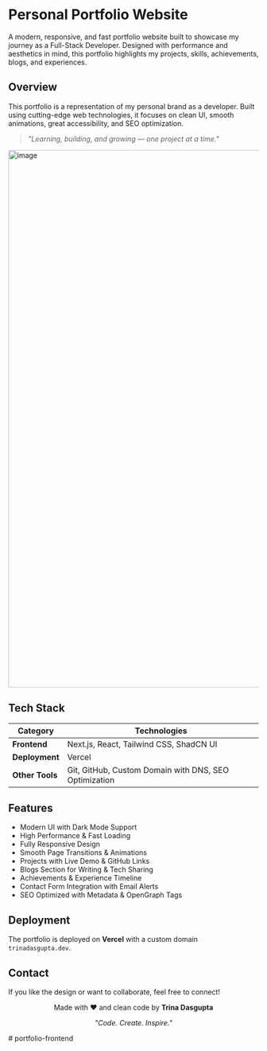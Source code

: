 # Personal Portfolio Website

A modern, responsive, and fast portfolio website built to showcase my journey as a Full-Stack Developer. Designed with performance and aesthetics in mind, this portfolio highlights my projects, skills, achievements, blogs, and experiences.

## Overview

This portfolio is a representation of my personal brand as a developer. Built using cutting-edge web technologies, it focuses on clean UI, smooth animations, great accessibility, and SEO optimization.

> *"Learning, building, and growing — one project at a time."*

<img width="1919" height="1079" alt="image" src="https://dzdw2zccyu2wu.cloudfront.net/github/portfolio.png" />


## Tech Stack

| Category | Technologies |
|----------|-------------|
| **Frontend** | Next.js, React, Tailwind CSS, ShadCN UI |
| **Deployment** | Vercel |
| **Other Tools** | Git, GitHub, Custom Domain with DNS, SEO Optimization |

## Features

- Modern UI with Dark Mode Support
- High Performance & Fast Loading
- Fully Responsive Design
- Smooth Page Transitions & Animations
- Projects with Live Demo & GitHub Links
- Blogs Section for Writing & Tech Sharing
- Achievements & Experience Timeline
- Contact Form Integration with Email Alerts
- SEO Optimized with Metadata & OpenGraph Tags


## Deployment

The portfolio is deployed on **Vercel** with a custom domain `trinadasgupta.dev`.


## Contact

If you like the design or want to collaborate, feel free to connect!




<div align="center">

Made with ❤️ and clean code by **Trina Dasgupta**

*"Code. Create. Inspire."*

</div>
#   p o r t f o l i o - f r o n t e n d  
 